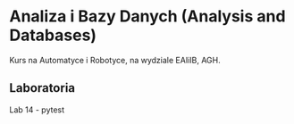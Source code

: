 # Analiza i Bazy Danych (Analysis and Databases)
Kurs na Automatyce i Robotyce, na wydziale EAIiIB, AGH.

## Laboratoria
Lab 14 - pytest
